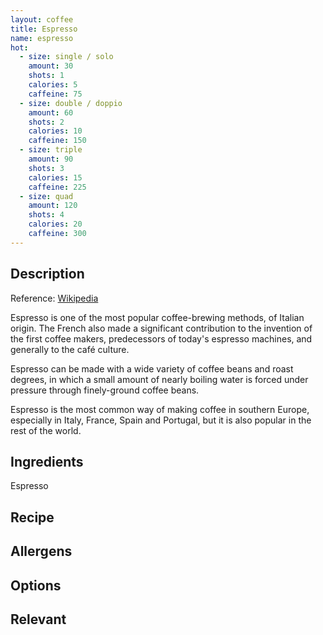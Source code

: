```yaml
---
layout: coffee
title: Espresso
name: espresso
hot:
  - size: single / solo
    amount: 30
    shots: 1
    calories: 5
    caffeine: 75
  - size: double / doppio
    amount: 60
    shots: 2
    calories: 10
    caffeine: 150
  - size: triple
    amount: 90
    shots: 3
    calories: 15
    caffeine: 225
  - size: quad
    amount: 120
    shots: 4
    calories: 20
    caffeine: 300
---
```

## Description

Reference: [Wikipedia](https://en.wikipedia.org/wiki/Espresso)

Espresso is one of the most popular coffee-brewing methods, of Italian origin. The French also made a significant contribution to the invention of the first coffee makers, predecessors of today's espresso machines, and generally to the café culture.

Espresso can be made with a wide variety of coffee beans and roast degrees, in which a small amount of nearly boiling water is forced under pressure through finely-ground coffee beans.

Espresso is the most common way of making coffee in southern Europe, especially in Italy, France, Spain and Portugal, but it is also popular in the rest of the world.

## Ingredients

Espresso

## Recipe

## Allergens

## Options

## Relevant
